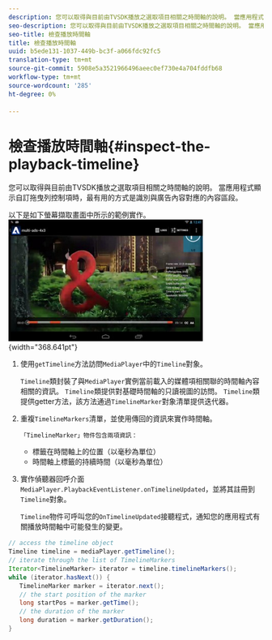 ```yaml
---
description: 您可以取得與目前由TVSDK播放之選取項目相關之時間軸的說明。 當應用程式顯示自訂拖曳列控制項時，最有用的方式是識別與廣告內容對應的內容區段。
seo-description: 您可以取得與目前由TVSDK播放之選取項目相關之時間軸的說明。 當應用程式顯示自訂拖曳列控制項時，最有用的方式是識別與廣告內容對應的內容區段。
seo-title: 檢查播放時間軸
title: 檢查播放時間軸
uuid: b5ede131-1037-449b-bc3f-a066fdc92fc5
translation-type: tm+mt
source-git-commit: 5908e5a3521966496aeec0ef730e4a704fddfb68
workflow-type: tm+mt
source-wordcount: '285'
ht-degree: 0%

---
```



# 檢查播放時間軸{#inspect-the-playback-timeline}

您可以取得與目前由TVSDK播放之選取項目相關之時間軸的說明。 當應用程式顯示自訂拖曳列控制項時，最有用的方式是識別與廣告內容對應的內容區段。

以下是如下螢幕擷取畫面中所示的範例實作。  ![](assets/inspect-playback.jpg){width=&quot;368.641pt&quot;}

1. 使用`getTimeline`方法訪問`MediaPlayer`中的`Timeline`對象。

   `Timeline`類封裝了與`MediaPlayer`實例當前載入的媒體項相關聯的時間軸內容相關的資訊。 `Timeline`類提供對基礎時間軸的只讀視圖的訪問。 `Timeline`類提供getter方法，該方法通過`TimelineMarker`對象清單提供迭代器。

1. 重複`TimelineMarkers`清單，並使用傳回的資訊來實作時間軸。

       「TimelineMarker」物件包含兩項資訊：
   
   * 標籤在時間軸上的位置（以毫秒為單位）
   * 時間軸上標籤的持續時間（以毫秒為單位）

1. 實作偵聽器回呼介面`MediaPlayer.PlaybackEventListener.onTimelineUpdated`，並將其註冊到`Timeline`對象。

   `Timeline`物件可呼叫您的`OnTimelineUpdated`接聽程式，通知您的應用程式有關播放時間軸中可能發生的變更。

```java
// access the timeline object 
Timeline timeline = mediaPlayer.getTimeline(); 
// iterate through the list of TimelineMarkers 
Iterator<TimelineMarker> iterator = timeline.timelineMarkers(); 
while (iterator.hasNext()) { 
   TimelineMarker marker = iterator.next(); 
   // the start position of the marker 
   long startPos = marker.getTime(); 
   // the duration of the marker 
   long duration = marker.getDuration(); 
}
```

